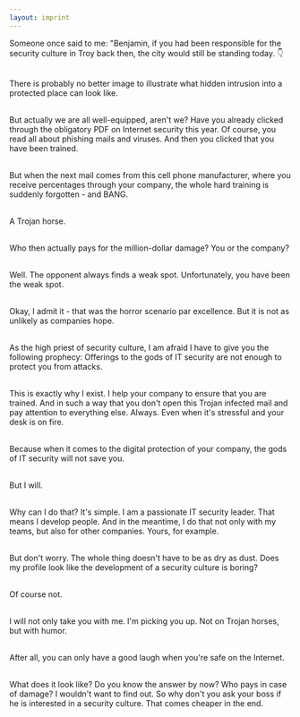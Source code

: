 ```yaml
---
layout: imprint
---
```


Someone once said to me: "Benjamin, if you had been responsible for the
security culture in Troy back then, the city would still be standing
today. 👇 <br /><br />

There is probably no better image to illustrate what hidden intrusion
into a protected place can look like. <br /><br />

But actually we are all well-equipped, aren't we? Have you already
clicked through the obligatory PDF on Internet security this year. Of
course, you read all about phishing mails and viruses. And then you
clicked that you have been trained.<br /><br />

But when the next mail comes from this cell phone manufacturer, where
you receive percentages through your company, the whole hard training is
suddenly forgotten - and BANG. <br /><br />

A Trojan horse.<br /><br />

Who then actually pays for the million-dollar damage? You or the
company?<br /><br />

Well. The opponent always finds a weak spot. Unfortunately, you have
been the weak spot. <br /><br />

Okay, I admit it - that was the horror scenario par excellence. But it
is not as unlikely as companies hope.<br /><br />

As the high priest of security culture, I am afraid I have to give you
the following prophecy: Offerings to the gods of IT security are not
enough to protect you from attacks.<br /><br />

This is exactly why I exist. I help your company to ensure that you are
trained. And in such a way that you don't open this Trojan infected mail
and pay attention to everything else. Always. Even when it's stressful
and your desk is on fire.<br /><br />

Because when it comes to the digital protection of your company, the
gods of IT security will not save you. <br /><br />

But I will. <br /><br />

Why can I do that? It's simple. I am a passionate IT security leader.
That means I develop people. And in the meantime, I do that not only
with my teams, but also for other companies. Yours, for example.
<br /><br />

But don't worry. The whole thing doesn't have to be as dry as dust. Does
my profile look like the development of a security culture is boring?<br /><br />

Of course not.<br /><br />

I will not only take you with me. I'm picking you up. Not on Trojan
horses, but with humor. <br /><br />

After all, you can only have a good laugh when you're safe on the
Internet. <br /><br />

What does it look like? Do you know the answer by now? Who pays in case
of damage? I wouldn't want to find out. So why don't you ask your boss
if he is interested in a security culture. That comes cheaper in the
end.
